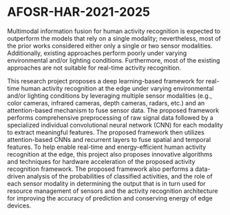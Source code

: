 # AFOSR-HAR-2021-2025

Multimodal information fusion for human activity recognition is expected to outperform the models that rely on a single modality; nevertheless, most of the prior works considered either only a single or two sensor modalities. Additionally, existing approaches perform poorly under varying environmental and/or lighting conditions. Furthermore, most of the existing approaches are not suitable for real-time activity recognition.

This research project proposes a deep learning-based framework for real-time human activity recognition at the edge under varying environmental and/or lighting conditions by leveraging multiple sensor modalities (e.g., color cameras, infrared cameras, depth cameras, radars, etc.) and an attention-based mechanism to fuse sensor data. The proposed framework performs comprehensive preprocessing of raw signal data followed by a specialized individual convolutional neural network (CNN) for each modality to extract meaningful features. The proposed framework then utilizes attention-based CNNs and recurrent layers to fuse spatial and temporal features. To help enable real-time and energy-efficient human activity recognition at the edge, this project also proposes innovative algorithms and techniques for hardware acceleration of the proposed activity recognition framework. The proposed framework also performs a data-driven analysis of the probabilities of classified activities, and the role of each sensor modality in determining the output that is in turn used for resource management of sensors and the activity recognition architecture for improving the accuracy of prediction and conserving energy of edge devices.


